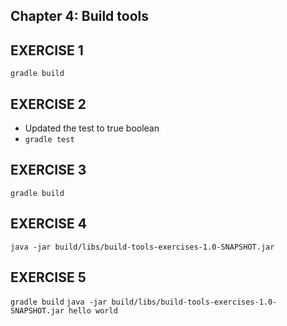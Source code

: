 ## Chapter 4: Build tools

## EXERCISE 1
`gradle build`

## EXERCISE 2
- Updated the test to true boolean
- `gradle test`

## EXERCISE 3
`gradle build`

## EXERCISE 4
`java -jar build/libs/build-tools-exercises-1.0-SNAPSHOT.jar`

## EXERCISE 5
`gradle build`
`java -jar build/libs/build-tools-exercises-1.0-SNAPSHOT.jar hello world`